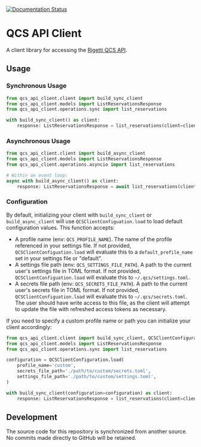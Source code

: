 [![Documentation Status](https://readthedocs.org/projects/qcs-api-client-python/badge/?version=latest)](https://qcs-api-client-python.readthedocs.io/en/latest/?badge=latest)

# QCS API Client

A client library for accessing the [Rigetti QCS API](https://docs.api.qcs.rigetti.com/).

## Usage

### Synchronous Usage

```python
from qcs_api_client.client import build_sync_client
from qcs_api_client.models import ListReservationsResponse
from qcs_api_client.operations.sync import list_reservations

with build_sync_client() as client:
    response: ListReservationsResponse = list_reservations(client=client).parsed
```

### Asynchronous Usage

```python
from qcs_api_client.client import build_async_client
from qcs_api_client.models import ListReservationsResponse
from qcs_api_client.operations.asyncio import list_reservations

# Within an event loop:
async with build_async_client() as client:
    response: ListReservationsResponse = await list_reservations(client=client).parsed
```

### Configuration

By default, initializing your client with `build_sync_client` or `build_async_client` will
use `QCSClientConfiguation.load` to load default configuration values. This function accepts:

- A profile name (env: `QCS_PROFILE_NAME`). The name of the profile referenced in your settings
  file. If not provided, `QCSClientConfiguation.load` will evaluate this to a `default_profile_name`
  set in your settings file or "default".
- A settings file path (env: `QCS_SETTINGS_FILE_PATH`). A path to the current user's settings file in TOML format. If not provided,  `QCSClientConfiguation.load` will evaluate this to `~/.qcs/settings.toml`.
- A secrets file path (env: `QCS_SECRETS_FILE_PATH`). A path to the current user's secrets file in TOML format. If not provided,  `QCSClientConfiguation.load` will evaluate this to `~/.qcs/secrets.toml`. The user should have write access to this file, as the client will attempt to update the file with refreshed access tokens as necessary.
     
If you need to specify a custom profile name or path you can initialize your client accordingly:

```python
from qcs_api_client.client import build_sync_client, QCSClientConfiguration
from qcs_api_client.models import ListReservationsResponse
from qcs_api_client.operations.sync import list_reservations

configuration = QCSClientConfiguration.load(
    profile_name='custom',
    secrets_file_path='./path/to/custom/secrets.toml',
    settings_file_path='./path/to/custom/settings.toml',
)

with build_sync_client(configuration=configuration) as client:
    response: ListReservationsResponse = list_reservations(client=client).parsed
```

## Development

The source code for this repository is synchronized from another source. No commits made directly to GitHub will be retained.
